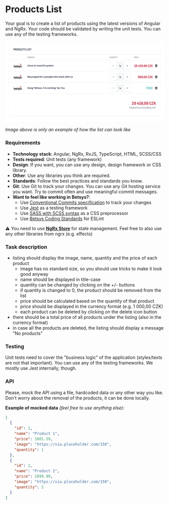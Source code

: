 # Products List

Your goal is to create a list of products using the latest versions of Angular and NgRx.
Your code should be validated by writing the unit tests. You can use any of the testing frameworks.

<img src="../assets/angular-task-products-list.png" alt="Angular task - Product list">

*Image above is only an example of how the list can look like* 

### Requirements

- **Technology stack**: Angular, NgRx, RxJS, TypeScript, HTML, SCSS/CSS
- **Tests required**: Unit tests (any framework)
- **Design**: If you want, you can use any design, design framework or CSS library.
- **Other**: Use any libraries you think are required.
- **Standards**: Follow the best practices and standards you know.
- **Git**: Use Git to track your changes. You can use any Git hosting service you want. Try to commit often and use meaningful commit messages.
- **Want to feel like working in Betsys?**: 
  - Use [Conventional Commits specification](https://www.conventionalcommits.org/en/v1.0.0/) to track your changes
  - Use [Jest](https://jestjs.io/) as a testing framework
  - Use [SASS with SCSS syntax](https://sass-lang.com/) as a CSS preprocessor
  - Use [Betsys Coding Standards](https://github.com/betsys-com/betsys-eslint) for ESLint

:warning: You need to use **[NgRx Store](https://ngrx.io/guide/store)** for state management. Feel free to also use any other libraries from ngrx (e.g. effects)

### Task description

- listing should display the image, name, quantity and the price of each product
  - image has no standard size, so you should use tricks to make it look good anyway
  - name should be displayed in title-case
  - quantity can be changed by clicking on the +/- buttons
  - if quantity is changed to 0, the product should be removed from the list
  - price should be calculated based on the quantity of that product
  - price should be displayed in the currency format (e.g. 1 000,00 CZK)
  - each product can be deleted by clicking on the delete icon button
- there should be a total price of all products under the listing (also in the currency format)
- in case all the products are deleted, the listing should display a message "No products"

### Testing
Unit tests need to cover the "business logic" of the application (styles/texts are not that important).
You can use any of the testing frameworks. We mostly use Jest internally, though.

### API
Please, mock the API using a file, hardcoded data or any other way you like.
Don't worry about the removal of the products, it can be done locally.

**Example of mocked data** *(feel free to use anything else)*:<br>
```json
[
  {
    "id": 1,
    "name": "Product 1",
    "price": 1001.59,
    "image": "https://via.placeholder.com/150",
    "quantity": 1
  },
  {
    "id": 2,
    "name": "Product 2",
    "price": 2099.99,
    "image": "https://via.placeholder.com/150",
    "quantity": 2
  }
]
```
